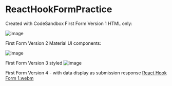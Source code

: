 # ReactHookFormPractice
Created with CodeSandbox
First Form Version 1 HTML only: 

![image](https://user-images.githubusercontent.com/112565472/214645704-b360b98e-6640-4b92-a5c0-f59bc854d850.png)

First Form Version 2 Material UI components:

![image](https://user-images.githubusercontent.com/112565472/214645811-8c73caed-8c34-4cb9-9f93-5f475d54887d.png)

First Form Version 3 styled
![image](https://user-images.githubusercontent.com/112565472/214731660-5a4e2468-5418-4a49-b333-316d5b5f6af3.png)

First Form Version 4 - with data display as submission response
[React Hook Form 1.webm](https://user-images.githubusercontent.com/112565472/215115656-942de889-4253-4ce6-9c82-0e22d6c88a79.webm)
